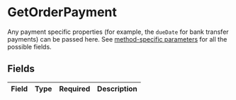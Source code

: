 # GetOrderPayment

Any payment specific properties (for example, the `dueDate` for bank transfer payments) can be passed here. See [method-specific parameters](extra-payment-parameters) for all the possible fields.


## Fields

| Field       | Type        | Required    | Description |
| ----------- | ----------- | ----------- | ----------- |